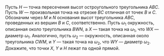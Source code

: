 Пусть $H$ — точка пересечения высот остроугольного треугольника $ABC$. Пусть $W$ — произвольная точка на отрезке $BC$ отличная от точек $B$ и $C$. Обозначим через $M$ и $N$ основания высот треугольника $ABC$, проведенных из вершин  $B$ и $C$, соответственно. Пусть ${{\omega }_{1}}$ окружность, описанная около треугольника $BWN$,  а $X$ — такая точка на ${{\omega }_{1}}$, что $WX$ — диаметр ${{\omega }_{1}}$. Аналогично, пусть ${{\omega }_{2}}$ — окружность, описанная около треугольника $CWM$, и  $Y$ — такая точка на ${{\omega }_{2}}$, что $WY$ — диаметр ${{\omega }_{2}}$. Докажите, что точки  $X$, $Y$ и $H$ лежат па одной прямой.